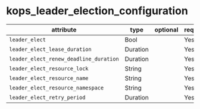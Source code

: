 # kops_leader_election_configuration

| attribute | type | optional | required | computed |
| --- | --- | --- | --- | --- |
| `leader_elect` | Bool |  | Yes |  |
| `leader_elect_lease_duration` | Duration |  | Yes |  |
| `leader_elect_renew_deadline_duration` | Duration |  | Yes |  |
| `leader_elect_resource_lock` | String |  | Yes |  |
| `leader_elect_resource_name` | String |  | Yes |  |
| `leader_elect_resource_namespace` | String |  | Yes |  |
| `leader_elect_retry_period` | Duration |  | Yes |  |
